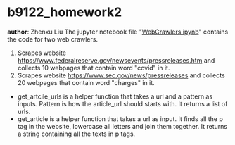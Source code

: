 # b9122_homework2
**author**: Zhenxu Liu
The jupyter notebook file "[WebCrawlers.ipynb](https://github.com/Egret99/b9122_homework2/blob/main/WebCrawlers.ipynb)" contains the code for two web crawlers.
1. Scrapes website https://www.federalreserve.gov/newsevents/pressreleases.htm and collects 10 webpages that contain word "covid" in it.
2. Scrapes website https://www.sec.gov/news/pressreleases and collects 20 webpages that contain word "charges" in it.

- get_artcile_urls is a helper function that takes a url and a pattern as inputs. Pattern is how the article_url should starts with. It returns a list of urls.
- get_article is a helper function that takes a url as input. It finds all the p tag in the website, lowercase all letters and join them together. It returns a string containing all the texts in p tags.
